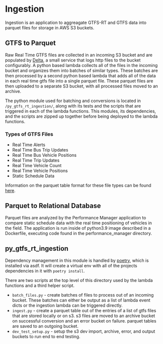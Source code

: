 # Ingestion

Ingestion is an application to aggreagate GTFS-RT and GTFS data into parquet files for storage in AWS S3 buckets.

## GTFS to Parquet
Raw Real Time GTFS files are collected in an incoming S3 bucket and are
populated by [Delta](https://github.com/mbta/delt), a small service that logs
http files to the bucket configurably. A python based lambda collects all of the
files in the incoming bucket and organizes them into batches of similar types.
These batches are then processed by a second python based lambda that adds all
of the data in each real time gtfs file into a single parquet file. These
parquet files are then uploaded to a separate S3 bucket, with all processed
files moved to an archive.

The python module used for batching and conversions is located in
`/py_gtfs_rt_ingestion/`, along with its tests and the scripts that are
triggered in each of the lambda functions. This modules, its dependencies, and
the scripts are zipped up together before being deployed to the lambda
functions.

### Types of GTFS Files
* Real Time Alerts
* Real Time Bus Trip Updates
* Real Time Bus Vehicle Positions
* Real Time Trip Updates
* Real Time Vehicle Count
* Real Time Vehicle Positions
* Static Schedule Data

Information on the parquet table format for these file types can be found
[here](parquet_schemas.md).

## Parquet to Relational Database
Parquet files are analyzed by the Performance Manager application to compare
static schedule data with the real time positioning of vehicles in the field.
The application is run inside of python3.9 image described in a Dockerfile,
executing code found in the performance_manager directory.

## py_gtfs_rt_ingestion 
Dependency management in this module is handled by [poetry](python-poetry.org),
which is installed via asdf. It will create a virtual env with all of the
projects dependencies in it with `poetry install`.

There are two scripts at the top level of this directory used by the lambda
functions and a third helper script.

* `batch_files.py` - create batches of files to process out of an incoming bucket.
  These batches can either be output as a list of lambda event dicts or the
  ingestion lambda can be triggered directly.
* `ingest.py` - create a parquet table out of the entries of a list of gtfs
  files that are stored locally or on s3. s3 files are moved to an archive
  bucket on successful conversion and an error bucket on failure. parquet tables
  are saved to an outgoing bucket.
* `dev_test_setup.py` - setup the s3 dev import, archive, error, and output
  buckets to run end to end testing.





